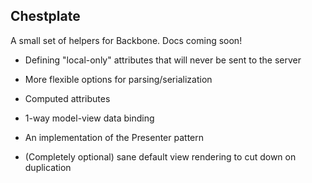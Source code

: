 ## Chestplate

A small set of helpers for Backbone. Docs coming soon!

* Defining "local-only" attributes that will never be sent to the server

* More flexible options for parsing/serialization

* Computed attributes

* 1-way model-view data binding

* An implementation of the Presenter pattern

* (Completely optional) sane default view rendering to cut down on duplication
